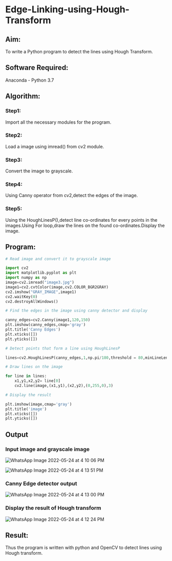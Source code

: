 # Edge-Linking-using-Hough-Transform
## Aim:
To write a Python program to detect the lines using Hough Transform.

## Software Required:
Anaconda - Python 3.7

## Algorithm:
### Step1:
Import all the necessary modules for the program.

### Step2:
Load a image using imread() from cv2 module.

### Step3:
Convert the image to grayscale.

### Step4:
Using Canny operator from cv2,detect the edges of the image.

### Step5:
Using the HoughLinesP(),detect line co-ordinates for every points in the images.Using For loop,draw the lines on the found co-ordinates.Display the image.
## Program:
```Python
# Read image and convert it to grayscale image

import cv2
import matplotlib.pyplot as plt
import numpy as np
image=cv2.imread("image3.jpg")
image1=cv2.cvtColor(image,cv2.COLOR_BGR2GRAY)
cv2.imshow("GRAY_IMAGE",image1)
cv2.waitKey(0)
cv2.destroyAllWindows()

# Find the edges in the image using canny detector and display

canny_edges=cv2.Canny(image1,120,150)
plt.imshow(canny_edges,cmap='gray')
plt.title('Canny Edges')
plt.xticks([])
plt.yticks([])

# Detect points that form a line using HoughLinesP

lines=cv2.HoughLinesP(canny_edges,1,np.pi/180,threshold = 80,minLineLength=50,maxLineGap=250)

# Draw lines on the image

for line in lines:
    x1,y1,x2,y2= line[0]
    cv2.line(image,(x1,y1),(x2,y2),(0,255,0),3)

# Display the result

plt.imshow(image,cmap='gray')
plt.title('image')
plt.xticks([])
plt.yticks([])

```
## Output

### Input image and grayscale image
![WhatsApp Image 2022-05-24 at 4 10 06 PM](https://user-images.githubusercontent.com/75235167/170016884-e3f5716a-333d-4935-8b3b-b98be5e16d87.jpeg)

![WhatsApp Image 2022-05-24 at 4 13 51 PM](https://user-images.githubusercontent.com/75235167/170016552-83d0c9f4-d6e9-459f-bd2e-05abfbc98484.jpeg)

### Canny Edge detector output
![WhatsApp Image 2022-05-24 at 4 13 00 PM](https://user-images.githubusercontent.com/75235167/170016215-739b4ca2-e7af-4c9d-96ee-386b657c7b0c.jpeg)

### Display the result of Hough transform
![WhatsApp Image 2022-05-24 at 4 12 24 PM](https://user-images.githubusercontent.com/75235167/170015963-ad24624a-bbad-40d6-839f-064f5e33f9ca.jpeg)

## Result:
Thus the program is written with python and OpenCV to detect lines using Hough transform. 
